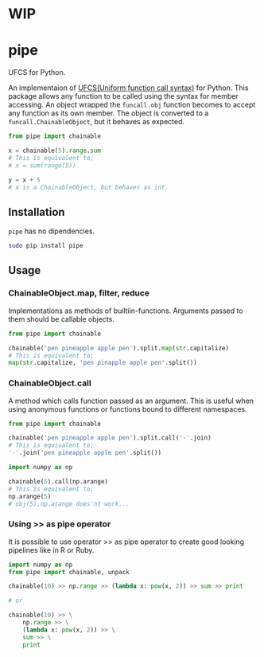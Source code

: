 # WIP

# pipe
UFCS for Python.  

An implementaion of [UFCS(Uniform function call syntax)](https://en.wikipedia.org/wiki/Uniform_Function_Call_Syntax) for Python. This package allows any function to be called using the syntax for member accessing. An object wrapped the `funcall.obj` function becomes to accept any function as its own member. The object is converted to a `funcall.ChainableObject`, but it behaves as expected.

```python
from pipe import chainable

x = chainable(5).range.sum
# This is equivalent to;
# x = sum(range(5))

y = x + 5
# x is a ChainableObject, but behaves as int.
```

## Installation

`pipe` has no dipendencies.

```bash
sudo pip install pipe
```

## Usage

### ChainableObject.map, filter, reduce

Implementations as methods of builtiin-functions. Arguments passed to them should be callable objects.  

```python
from pipe import chainable

chainable('pen pineapple apple pen').split.map(str.capitalize)
# This is equivalent to;
map(str.capitalize, 'pen pinapple apple pen'.split())
```

### ChainableObject.call

A method which calls function passed as an argument. This is useful when using anonymous functions or functions bound to different namespaces.

```python
from pipe import chainable

chainable('pen pineapple apple pen').split.call('-'.join)
# This is equivalent to;
'-'.join('pen pineapple apple pen'.split())

import numpy as np

chainable(5).call(np.arange)
# This is equivalent to;
np.arange(5)
# obj(5).np.arange does'nt work...
```

### Using >> as pipe operator

It is possible to use operator >> as pipe operator to create good looking pipelines like in R or Ruby.

```python
import numpy as np
from pipe import chainable, unpack

chainable(10) >> np.range >> (lambda x: pow(x, 2)) >> sum >> print

# or 

chainable(10) >> \
    np.range >> \
    (lambda x: pow(x, 2)) >> \
    sum >> \
    print
```
